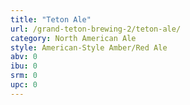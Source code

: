 ```yaml
---
title: "Teton Ale"
url: /grand-teton-brewing-2/teton-ale/
category: North American Ale
style: American-Style Amber/Red Ale
abv: 0
ibu: 0
srm: 0
upc: 0
---
```


